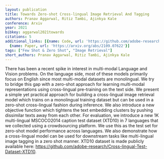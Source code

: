 ```yaml
---
layout: publication
title: Towards Zero-shot Cross-lingual Image Retrieval And Tagging
authors: Pranav Aggarwal, Ritiz Tambi, Ajinkya Kale
conference: Arxiv
year: 2021
bibkey: aggarwal2021towards
citations: 5
additional_links: [{name: Code, url: 'https://github.com/adobe-research/Cross-lingual-Test-Dataset-XTD10'},
  {name: Paper, url: 'https://arxiv.org/abs/2109.07622'}]
tags: ["Few Shot & Zero Shot", "Image Retrieval"]
short_authors: Pranav Aggarwal, Ritiz Tambi, Ajinkya Kale
---
```

There has been a recent spike in interest in multi-modal Language and Vision
problems. On the language side, most of these models primarily focus on English
since most multi-modal datasets are monolingual. We try to bridge this gap with
a zero-shot approach for learning multi-modal representations using
cross-lingual pre-training on the text side. We present a simple yet practical
approach for building a cross-lingual image retrieval model which trains on a
monolingual training dataset but can be used in a zero-shot cross-lingual
fashion during inference. We also introduce a new objective function which
tightens the text embedding clusters by pushing dissimilar texts away from each
other. For evaluation, we introduce a new 1K multi-lingual MSCOCO2014 caption
test dataset (XTD10) in 7 languages that we collected using a crowdsourcing
platform. We use this as the test set for zero-shot model performance across
languages. We also demonstrate how a cross-lingual model can be used for
downstream tasks like multi-lingual image tagging in a zero shot manner. XTD10
dataset is made publicly available here:
https://github.com/adobe-research/Cross-lingual-Test-Dataset-XTD10.